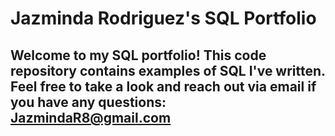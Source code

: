 # Jazminda Rodriguez's SQL Portfolio
## Welcome to my SQL portfolio! This code repository contains examples of SQL I've written. Feel free to take a look and reach out via email if you have any questions: JazmindaR8@gmail.com
